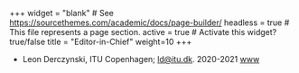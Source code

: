 +++
widget = "blank"  # See https://sourcethemes.com/academic/docs/page-builder/
headless = true  # This file represents a page section.
active = true  # Activate this widget? true/false
title = "Editor-in-Chief"
weight=10
+++

* Leon Derczynski, ITU Copenhagen; [ld@itu.dk](mailto:ld@itu.dk). 2020-2021 [www](http://www.derczynski.com)
